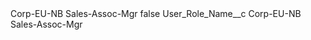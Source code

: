 <?xml version="1.0" encoding="UTF-8"?>
<CustomMetadata xmlns="http://soap.sforce.com/2006/04/metadata" xmlns:xsi="http://www.w3.org/2001/XMLSchema-instance" xmlns:xsd="http://www.w3.org/2001/XMLSchema">
    <label>Corp-EU-NB Sales-Assoc-Mgr</label>
    <protected>false</protected>
    <values>
        <field>User_Role_Name__c</field>
        <value xsi:type="xsd:string">Corp-EU-NB Sales-Assoc-Mgr</value>
    </values>
</CustomMetadata>
